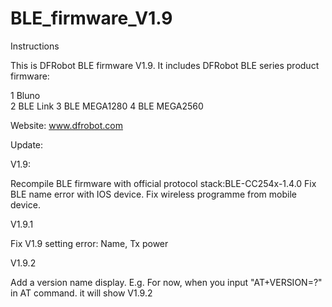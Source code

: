 BLE_firmware_V1.9
=================
Instructions

This is DFRobot BLE firmware V1.9. It includes DFRobot BLE series product firmware:

1 Bluno<br>
2 BLE Link
3 BLE MEGA1280
4 BLE MEGA2560 

Website: www.dfrobot.com

Update:

V1.9: 

Recompile BLE firmware with official protocol stack:BLE-CC254x-1.4.0
Fix BLE name error with IOS device.
Fix wireless programme from mobile device.


V1.9.1

Fix V1.9 setting error: Name, Tx power


V1.9.2

Add a version name display.
E.g. For now, when you input "AT+VERSION=?" in AT command. it will show V1.9.2
